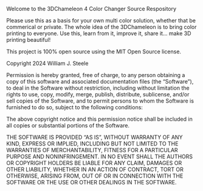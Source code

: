 Welcome to the 3DChameleon 4 Color Changer Source Respository

Please use this as a basis for your own multi color solution, whether that be commerical or private.  The whole idea of the 3DChameleon is to bring color printing to everyone.  Use this, learn from it, improve it, share it... make 3D printing beautiful!

This project is 100% open source using the MIT Open Source license.

Copyright 2024 William J. Steele

Permission is hereby granted, free of charge, to any person obtaining a copy of this software and associated documentation files (the “Software”), to deal in the Software without restriction, including without limitation the rights to use, copy, modify, merge, publish, distribute, sublicense, and/or sell copies of the Software, and to permit persons to whom the Software is furnished to do so, subject to the following conditions:

The above copyright notice and this permission notice shall be included in all copies or substantial portions of the Software.

THE SOFTWARE IS PROVIDED “AS IS”, WITHOUT WARRANTY OF ANY KIND, EXPRESS OR IMPLIED, INCLUDING BUT NOT LIMITED TO THE WARRANTIES OF MERCHANTABILITY, FITNESS FOR A PARTICULAR PURPOSE AND NONINFRINGEMENT. IN NO EVENT SHALL THE AUTHORS OR COPYRIGHT HOLDERS BE LIABLE FOR ANY CLAIM, DAMAGES OR OTHER LIABILITY, WHETHER IN AN ACTION OF CONTRACT, TORT OR OTHERWISE, ARISING FROM, OUT OF OR IN CONNECTION WITH THE SOFTWARE OR THE USE OR OTHER DEALINGS IN THE SOFTWARE.
